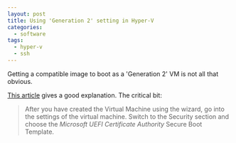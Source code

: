 ```yaml
---
layout: post
title: Using 'Generation 2' setting in Hyper-V
categories:
  - software
tags:
  - hyper-v
  - ssh
---
```


Getting a compatible image to boot as a 'Generation 2' VM is not all that obvious.

<!--more-->

[This article](https://www.thomasmaurer.ch/2018/06/how-to-install-ubuntu-in-a-hyper-v-generation-2-virtual-machine/) gives a good explanation. The critical bit:

> After you have created the Virtual Machine using the wizard, go into the settings of the virtual machine. Switch to the Security section and choose the _Microsoft UEFI Certificate Authority_ Secure Boot Template.
